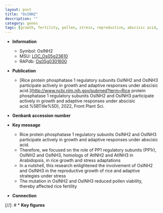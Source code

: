 ```yaml
---
layout: post
title: "OsINH2"
description: ""
category: genes
tags: [growth, fertility, pollen, stress, reproductive, abscisic acid, reproductive growth, phosphatase, ER stress, protein phosphatase]
---
```


* **Information**  
    + Symbol: OsINH2  
    + MSU: [LOC_Os05g23610](http://rice.uga.edu/cgi-bin/ORF_infopage.cgi?orf=LOC_Os05g23610)  
    + RAPdb: [Os05g0301600](http://rapdb.dna.affrc.go.jp/viewer/gbrowse_details/irgsp1?name=Os05g0301600)  

* **Publication**  
    + [Rice protein phosphatase 1 regulatory subunits OsINH2 and OsINH3 participate actively in growth and adaptive responses under abscisic acid.](http://www.ncbi.nlm.nih.gov/pubmed?term=Rice protein phosphatase 1 regulatory subunits OsINH2 and OsINH3 participate actively in growth and adaptive responses under abscisic acid.%5BTitle%5D), 2022, Front Plant Sci.

* **Genbank accession number**  

* **Key message**  
    + Rice protein phosphatase 1 regulatory subunits OsINH2 and OsINH3 participate actively in growth and adaptive responses under abscisic acid.
    + Therefore, we focused on the role of PP1 regulatory subunits (PP1r), OsINH2 and OsINH3, homologs of AtINH2 and AtINH3 in Arabidopsis, in rice growth and stress adaptations
    + In a nutshell, this research enlightened the involvement of OsINH2 and OsINH3 in the reproductive growth of rice and adaptive strategies under stress
    + The mutation in OsINH2 and OsINH3 reduced pollen viability, thereby affected rice fertility

* **Connection**  

[//]: # * **Key figures**  


